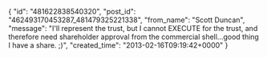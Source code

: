  {
   "id": "481622838540320",
   "post_id": "462493170453287_481479325221338",
   "from_name": "Scott Duncan",
   "message": "I'll represent the trust, but I cannot EXECUTE for the trust, and therefore need shareholder approval from the commercial shell...good thing I have a share. ;)",
   "created_time": "2013-02-16T09:19:42+0000"
 }
